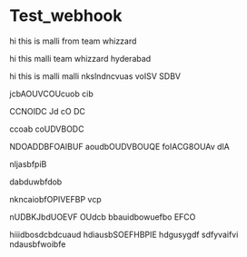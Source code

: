 # Test_webhook


hi this is malli from team whizzard


hi this malli team whizzard hyderabad

hi this is malli 
malli 
nkslndncvuas voISV SDBV

jcbAOUVCOUcuob cib

CCNOIDC Jd cO DC

ccoab coUDVBODC 

NDOADDBFOAIBUF
aoudbOUDVBOUQE foIACG8OUAv dlA

nljasbfpiB 

dabduwbfdob

nkncaiobfOPIVEFBP vcp 

nUDBKJbdUOEVF OUdcb
bbauidbowuefbo EFCO

hiiidbosdcbdcuaud
hdiausbSOEFHBPIE
hdgusygdf sdfyvaifvi
ndausbfwoibfe
